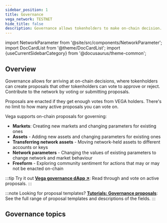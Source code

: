 ```yaml
---
sidebar_position: 1
title: Governance
vega_network: TESTNET
hide_title: false
description: Governance allows tokenholders to make on-chain decision.
---
```

import NetworkParameter from '@site/src/components/NetworkParameter';
import DocCardList from '@theme/DocCardList';
import {useCurrentSidebarCategory} from '@docusaurus/theme-common';

## Overview
Governance allows for arriving at on-chain decisions, where tokenholders can create proposals that other tokenholders can vote to approve or reject. Contribute to the network by voting or submitting proposals.

Proposals are enacted if they get enough votes from VEGA holders. There's no limit to how many active proposals you can vote on.

Vega supports on-chain proposals for governing:
* **Markets**: Creating new markets and changing parameters for existing ones
* **Assets** - Adding new assets and changing parameters for existing ones
* **Transferring network assets** - Moving network-held assets to different accounts or keys
* **Network parameters** - Changing the values of existing parameters to change network and market behaviour
* **Freeform** - Exploring community sentiment for actions that may or may not be enacted on-chain

:::tip Try it out
**[Vega governance dApp ↗](https://governance.fairground.wtf)**: Read through and vote on active proposals.
:::

:::note Looking for proposal templates?
**[Tutorials: Governance proposals](../../tutorials/proposals/index.md)**: See the full range of proposal templates and descriptions of the fields.
:::

## Governance topics
<DocCardList items={useCurrentSidebarCategory().items}/>